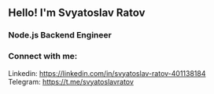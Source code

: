 ## Hello! I'm Svyatoslav Ratov

### Node.js Backend Engineer

### Connect with me:

Linkedin: https://linkedin.com/in/svyatoslav-ratov-401138184
<br />
Telegram: https://t.me/svyatoslavratov
